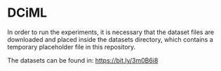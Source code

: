 # DCiML

In order to run the experiments, it is necessary that the dataset files are downloaded and placed inside the datasets directory, which contains a temporary placeholder file in this repository.

The datasets can be found in: <https://bit.ly/3m0B6i8>
